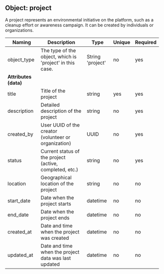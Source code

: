 ## Object: project

A project represents an environmental initiative on the platform, such as a cleanup effort or awareness campaign. It can be created by individuals or organizations.

| Naming            | Description                                                        | Type                | Unique | Required |
|-------------------|--------------------------------------------------------------------|---------------------|--------|----------|
| object_type       | The type of the object, which is 'project' in this case.           | String 'project'    | no     | yes      |
| **Attributes (data)** |                                                             |                     |        |          |
| title             | Title of the project                                               | string              | yes     | yes      |
| description       | Detailed description of the project                                | string              | no     | yes      |
| created_by        | User UUID of the creator (volunteer or organization)                 | UUID             | no     | yes      |
| status            | Current status of the project (active, completed, etc.)            | string              | no     | yes      |
| location          | Geographical location of the project                               | string              | no     | no       |
| start_date        | Date when the project starts                                        | datetime            | no     | no      |
| end_date          | Date when the project ends                                          | datetime            | no     | no       |
| created_at        | Date and time when the project was created                          | datetime            | no     | no      |
| updated_at        | Date and time when the project data was last updated               | datetime            | no     | no      |
